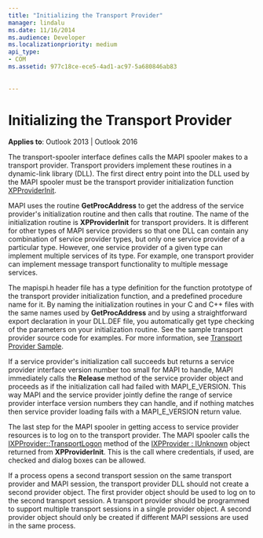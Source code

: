 ```yaml
---
title: "Initializing the Transport Provider"
manager: lindalu
ms.date: 11/16/2014
ms.audience: Developer
ms.localizationpriority: medium
api_type:
- COM
ms.assetid: 977c18ce-ece5-4ad1-ac97-5a680846ab83
 
 
---
```


# Initializing the Transport Provider

  
  
**Applies to**: Outlook 2013 | Outlook 2016 
  
The transport-spooler interface defines calls the MAPI spooler makes to a transport provider. Transport providers implement these routines in a dynamic-link library (DLL). The first direct entry point into the DLL used by the MAPI spooler must be the transport provider initialization function [XPProviderInit](xpproviderinit.md).
  
MAPI uses the routine **GetProcAddress** to get the address of the service provider's initialization routine and then calls that routine. The name of the initialization routine is **XPProviderInit** for transport providers. It is different for other types of MAPI service providers so that one DLL can contain any combination of service provider types, but only one service provider of a particular type. However, one service provider of a given type can implement multiple services of its type. For example, one transport provider can implement message transport functionality to multiple message services. 
  
The mapispi.h header file has a type definition for the function prototype of the transport provider initialization function, and a predefined procedure name for it. By naming the initialization routines in your C and C++ files with the same names used by **GetProcAddress** and by using a straightforward export declaration in your DLL.DEF file, you automatically get type checking of the parameters on your initialization routine. See the sample transport provider source code for examples. For more information, see [Transport Provider Sample](transport-provider-sample.md).
  
If a service provider's initialization call succeeds but returns a service provider interface version number too small for MAPI to handle, MAPI immediately calls the **Release** method of the service provider object and proceeds as if the initialization call had failed with MAPI_E_VERSION. This way MAPI and the service provider jointly define the range of service provider interface version numbers they can handle, and if nothing matches then service provider loading fails with a MAPI_E_VERSION return value. 
  
The last step for the MAPI spooler in getting access to service provider resources is to log on to the transport provider. The MAPI spooler calls the [IXPProvider::TransportLogon](ixpprovider-transportlogon.md) method of the [IXPProvider : IUnknown](ixpprovideriunknown.md) object returned from **XPProviderInit**. This is the call where credentials, if used, are checked and dialog boxes can be allowed.
  
If a process opens a second transport session on the same transport provider and MAPI session, the transport provider DLL should not create a second provider object. The first provider object should be used to log on to the second transport session. A transport provider should be programmed to support multiple transport sessions in a single provider object. A second provider object should only be created if different MAPI sessions are used in the same process.
  

